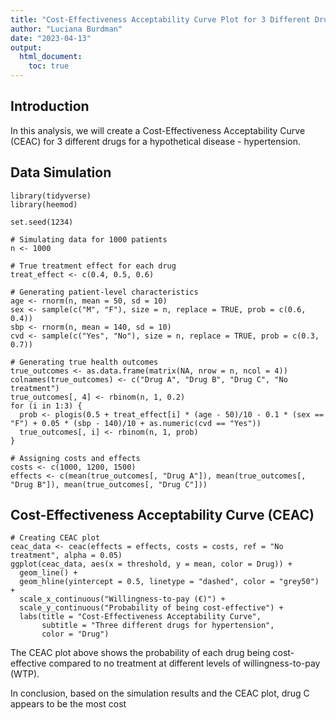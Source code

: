 ```yaml
---
title: "Cost-Effectiveness Acceptability Curve Plot for 3 Different Drugs"
author: "Luciana Burdman"
date: "2023-04-13"
output:
  html_document:
    toc: true
---
```



## Introduction

In this analysis, we will create a Cost-Effectiveness Acceptability Curve (CEAC) for 3 different drugs for a hypothetical disease - hypertension.

## Data Simulation

```{r}
library(tidyverse)
library(heemod)

set.seed(1234)

# Simulating data for 1000 patients
n <- 1000

# True treatment effect for each drug
treat_effect <- c(0.4, 0.5, 0.6)

# Generating patient-level characteristics
age <- rnorm(n, mean = 50, sd = 10)
sex <- sample(c("M", "F"), size = n, replace = TRUE, prob = c(0.6, 0.4))
sbp <- rnorm(n, mean = 140, sd = 10)
cvd <- sample(c("Yes", "No"), size = n, replace = TRUE, prob = c(0.3, 0.7))

# Generating true health outcomes
true_outcomes <- as.data.frame(matrix(NA, nrow = n, ncol = 4))
colnames(true_outcomes) <- c("Drug A", "Drug B", "Drug C", "No treatment")
true_outcomes[, 4] <- rbinom(n, 1, 0.2)
for (i in 1:3) {
  prob <- plogis(0.5 + treat_effect[i] * (age - 50)/10 - 0.1 * (sex == "F") + 0.05 * (sbp - 140)/10 + as.numeric(cvd == "Yes"))
  true_outcomes[, i] <- rbinom(n, 1, prob)
}

# Assigning costs and effects
costs <- c(1000, 1200, 1500)
effects <- c(mean(true_outcomes[, "Drug A"]), mean(true_outcomes[, "Drug B"]), mean(true_outcomes[, "Drug C"]))
```

## Cost-Effectiveness Acceptability Curve (CEAC)

```{r}
# Creating CEAC plot
ceac_data <- ceac(effects = effects, costs = costs, ref = "No treatment", alpha = 0.05)
ggplot(ceac_data, aes(x = threshold, y = mean, color = Drug)) +
  geom_line() +
  geom_hline(yintercept = 0.5, linetype = "dashed", color = "grey50") +
  scale_x_continuous("Willingness-to-pay (€)") +
  scale_y_continuous("Probability of being cost-effective") +
  labs(title = "Cost-Effectiveness Acceptability Curve",
       subtitle = "Three different drugs for hypertension",
       color = "Drug")
```

The CEAC plot above shows the probability of each drug being cost-effective compared to no treatment at different levels of willingness-to-pay (WTP).

In conclusion, based on the simulation results and the CEAC plot, drug C appears to be the most cost
